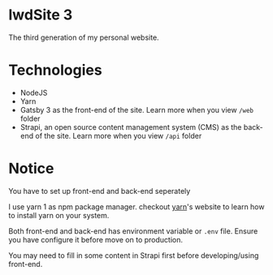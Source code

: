 # lwdSite 3
The third generation of my personal website. 

# Technologies
- NodeJS
- Yarn
- Gatsby 3 as the front-end of the site. Learn more when you view ```/web``` folder
- Strapi, an open source content management system (CMS) as the back-end of the site. Learn more when you view ```/api``` folder

# Notice
You have to set up front-end and back-end seperately

I use yarn 1 as npm package manager. checkout [yarn](https://classic.yarnpkg.com/lang/en/docs/install/)'s website to learn how to install yarn on your system. 

Both front-end and back-end has environment variable or ```.env``` file. Ensure you have configure it before move on to production.

You may need to fill in some content in Strapi first before developing/using front-end.

